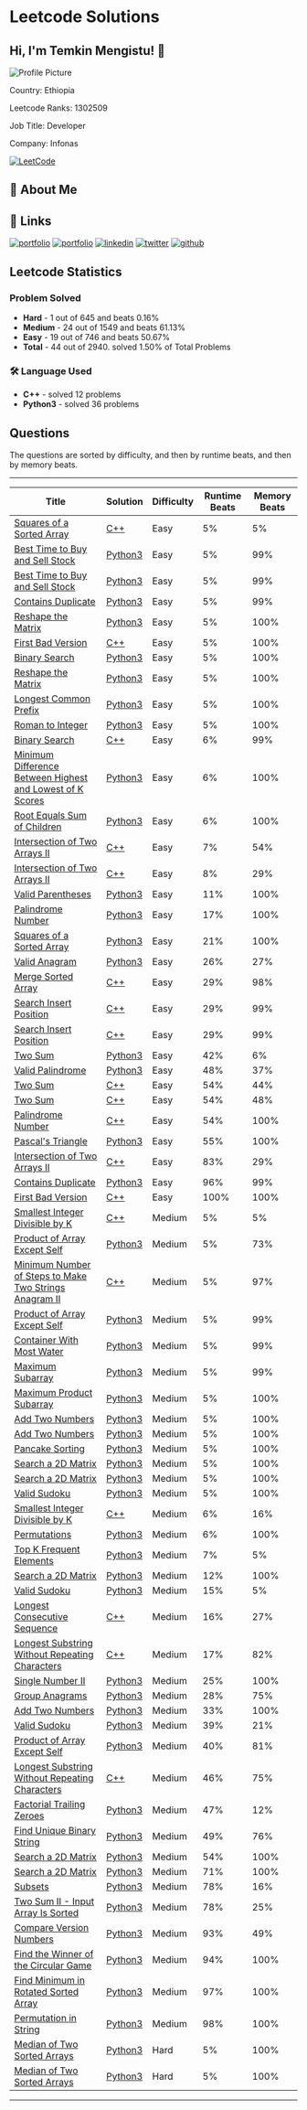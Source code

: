 
# Leetcode Solutions



## Hi, I'm Temkin Mengistu! 👋

![Profile Picture](https://assets.leetcode.com/users/avatars/avatar_1658997184.png)

Country: Ethiopia

Leetcode Ranks: 1302509

Job Title: Developer

Company: Infonas

[![LeetCode](https://img.shields.io/badge/LeetCode-000000?style=for-the-badge&logo=LeetCode&logoColor=#d16c06)](https://Leetcode.com/chapi)

## 🚀 About Me



## 🔗 Links
[![portfolio](https://img.shields.io/badge/my_portfolio-000?style=for-the-badge&logo=ko-fi&logoColor=white)](https://chapimenge.com)
[![portfolio](https://img.shields.io/badge/my_portfolio-000?style=for-the-badge&logo=ko-fi&logoColor=white)](https://blog.chapimenge.com)
[![linkedin](https://img.shields.io/badge/linkedin-0A66C2?style=for-the-badge&logo=linkedin&logoColor=white)](https://linkedin.com/in/chapimenge)
[![twitter](https://img.shields.io/badge/twitter-1DA1F2?style=for-the-badge&logo=twitter&logoColor=white)](https://twitter.com/chapimenge3)
[![github](https://img.shields.io/badge/github-000?style=for-the-badge&logo=github&logoColor=white)](https://github.com/chapimenge3)


## Leetcode Statistics

### Problem Solved

- **Hard** - 1 out of  645 and beats 0.16%
- **Medium** - 24 out of 1549 and beats 61.13%
- **Easy** - 19 out of 746 and beats 50.67%
- **Total** - 44 out of 2940. solved 1.50% of Total  Problems

###  🛠 Language Used

- **C++** - solved 12 problems
- **Python3** - solved 36 problems

## Questions

The questions are sorted by difficulty, and then by runtime beats, and then by memory beats.

____
| Title | Solution | Difficulty | Runtime Beats | Memory Beats| 
| --- | --- | ---| --- | --- |
| [Squares of a Sorted Array](https://leetcode.com/problems/squares-of-a-sorted-array) | [C++](./solutions/squares-of-a-sorted-array/README.md) | Easy | 5% | 5% |
| [Best Time to Buy and Sell Stock](https://leetcode.com/problems/best-time-to-buy-and-sell-stock) | [Python3](./solutions/best-time-to-buy-and-sell-stock/README.md) | Easy | 5% | 99% |
| [Best Time to Buy and Sell Stock](https://leetcode.com/problems/best-time-to-buy-and-sell-stock) | [Python3](./solutions/best-time-to-buy-and-sell-stock/README.md) | Easy | 5% | 99% |
| [Contains Duplicate](https://leetcode.com/problems/contains-duplicate) | [Python3](./solutions/contains-duplicate/README.md) | Easy | 5% | 99% |
| [Reshape the Matrix](https://leetcode.com/problems/reshape-the-matrix) | [Python3](./solutions/reshape-the-matrix/README.md) | Easy | 5% | 100% |
| [First Bad Version](https://leetcode.com/problems/first-bad-version) | [C++](./solutions/first-bad-version/README.md) | Easy | 5% | 100% |
| [Binary Search](https://leetcode.com/problems/binary-search) | [Python3](./solutions/binary-search/README.md) | Easy | 5% | 100% |
| [Reshape the Matrix](https://leetcode.com/problems/reshape-the-matrix) | [Python3](./solutions/reshape-the-matrix/README.md) | Easy | 5% | 100% |
| [Longest Common Prefix](https://leetcode.com/problems/longest-common-prefix) | [Python3](./solutions/longest-common-prefix/README.md) | Easy | 5% | 100% |
| [Roman to Integer](https://leetcode.com/problems/roman-to-integer) | [Python3](./solutions/roman-to-integer/README.md) | Easy | 5% | 100% |
| [Binary Search](https://leetcode.com/problems/binary-search) | [C++](./solutions/binary-search/README.md) | Easy | 6% | 99% |
| [Minimum Difference Between Highest and Lowest of K Scores](https://leetcode.com/problems/minimum-difference-between-highest-and-lowest-of-k-scores) | [Python3](./solutions/minimum-difference-between-highest-and-lowest-of-k-scores/README.md) | Easy | 6% | 100% |
| [Root Equals Sum of Children](https://leetcode.com/problems/root-equals-sum-of-children) | [Python3](./solutions/root-equals-sum-of-children/README.md) | Easy | 6% | 100% |
| [Intersection of Two Arrays II](https://leetcode.com/problems/intersection-of-two-arrays-ii) | [C++](./solutions/intersection-of-two-arrays-ii/README.md) | Easy | 7% | 54% |
| [Intersection of Two Arrays II](https://leetcode.com/problems/intersection-of-two-arrays-ii) | [C++](./solutions/intersection-of-two-arrays-ii/README.md) | Easy | 8% | 29% |
| [Valid Parentheses](https://leetcode.com/problems/valid-parentheses) | [Python3](./solutions/valid-parentheses/README.md) | Easy | 11% | 100% |
| [Palindrome Number](https://leetcode.com/problems/palindrome-number) | [Python3](./solutions/palindrome-number/README.md) | Easy | 17% | 100% |
| [Squares of a Sorted Array](https://leetcode.com/problems/squares-of-a-sorted-array) | [Python3](./solutions/squares-of-a-sorted-array/README.md) | Easy | 21% | 100% |
| [Valid Anagram](https://leetcode.com/problems/valid-anagram) | [Python3](./solutions/valid-anagram/README.md) | Easy | 26% | 27% |
| [Merge Sorted Array](https://leetcode.com/problems/merge-sorted-array) | [C++](./solutions/merge-sorted-array/README.md) | Easy | 29% | 98% |
| [Search Insert Position](https://leetcode.com/problems/search-insert-position) | [C++](./solutions/search-insert-position/README.md) | Easy | 29% | 99% |
| [Search Insert Position](https://leetcode.com/problems/search-insert-position) | [C++](./solutions/search-insert-position/README.md) | Easy | 29% | 99% |
| [Two Sum](https://leetcode.com/problems/two-sum) | [Python3](./solutions/two-sum/README.md) | Easy | 42% | 6% |
| [Valid Palindrome](https://leetcode.com/problems/valid-palindrome) | [Python3](./solutions/valid-palindrome/README.md) | Easy | 48% | 37% |
| [Two Sum](https://leetcode.com/problems/two-sum) | [C++](./solutions/two-sum/README.md) | Easy | 54% | 44% |
| [Two Sum](https://leetcode.com/problems/two-sum) | [C++](./solutions/two-sum/README.md) | Easy | 54% | 48% |
| [Palindrome Number](https://leetcode.com/problems/palindrome-number) | [C++](./solutions/palindrome-number/README.md) | Easy | 54% | 100% |
| [Pascal's Triangle](https://leetcode.com/problems/pascals-triangle) | [Python3](./solutions/pascals-triangle/README.md) | Easy | 55% | 100% |
| [Intersection of Two Arrays II](https://leetcode.com/problems/intersection-of-two-arrays-ii) | [C++](./solutions/intersection-of-two-arrays-ii/README.md) | Easy | 83% | 29% |
| [Contains Duplicate](https://leetcode.com/problems/contains-duplicate) | [Python3](./solutions/contains-duplicate/README.md) | Easy | 96% | 99% |
| [First Bad Version](https://leetcode.com/problems/first-bad-version) | [C++](./solutions/first-bad-version/README.md) | Easy | 100% | 100% |
| [Smallest Integer Divisible by K](https://leetcode.com/problems/smallest-integer-divisible-by-k) | [C++](./solutions/smallest-integer-divisible-by-k/README.md) | Medium | 5% | 5% |
| [Product of Array Except Self](https://leetcode.com/problems/product-of-array-except-self) | [Python3](./solutions/product-of-array-except-self/README.md) | Medium | 5% | 73% |
| [Minimum Number of Steps to Make Two Strings Anagram II](https://leetcode.com/problems/minimum-number-of-steps-to-make-two-strings-anagram-ii) | [C++](./solutions/minimum-number-of-steps-to-make-two-strings-anagram-ii/README.md) | Medium | 5% | 97% |
| [Product of Array Except Self](https://leetcode.com/problems/product-of-array-except-self) | [Python3](./solutions/product-of-array-except-self/README.md) | Medium | 5% | 99% |
| [Container With Most Water](https://leetcode.com/problems/container-with-most-water) | [Python3](./solutions/container-with-most-water/README.md) | Medium | 5% | 99% |
| [Maximum Subarray](https://leetcode.com/problems/maximum-subarray) | [Python3](./solutions/maximum-subarray/README.md) | Medium | 5% | 99% |
| [Maximum Product Subarray](https://leetcode.com/problems/maximum-product-subarray) | [Python3](./solutions/maximum-product-subarray/README.md) | Medium | 5% | 100% |
| [Add Two Numbers](https://leetcode.com/problems/add-two-numbers) | [Python3](./solutions/add-two-numbers/README.md) | Medium | 5% | 100% |
| [Add Two Numbers](https://leetcode.com/problems/add-two-numbers) | [Python3](./solutions/add-two-numbers/README.md) | Medium | 5% | 100% |
| [Pancake Sorting](https://leetcode.com/problems/pancake-sorting) | [Python3](./solutions/pancake-sorting/README.md) | Medium | 5% | 100% |
| [Search a 2D Matrix](https://leetcode.com/problems/search-a-2d-matrix) | [Python3](./solutions/search-a-2d-matrix/README.md) | Medium | 5% | 100% |
| [Search a 2D Matrix](https://leetcode.com/problems/search-a-2d-matrix) | [Python3](./solutions/search-a-2d-matrix/README.md) | Medium | 5% | 100% |
| [Valid Sudoku](https://leetcode.com/problems/valid-sudoku) | [Python3](./solutions/valid-sudoku/README.md) | Medium | 5% | 100% |
| [Smallest Integer Divisible by K](https://leetcode.com/problems/smallest-integer-divisible-by-k) | [C++](./solutions/smallest-integer-divisible-by-k/README.md) | Medium | 6% | 16% |
| [Permutations](https://leetcode.com/problems/permutations) | [Python3](./solutions/permutations/README.md) | Medium | 6% | 100% |
| [Top K Frequent Elements](https://leetcode.com/problems/top-k-frequent-elements) | [Python3](./solutions/top-k-frequent-elements/README.md) | Medium | 7% | 5% |
| [Search a 2D Matrix](https://leetcode.com/problems/search-a-2d-matrix) | [Python3](./solutions/search-a-2d-matrix/README.md) | Medium | 12% | 100% |
| [Valid Sudoku](https://leetcode.com/problems/valid-sudoku) | [Python3](./solutions/valid-sudoku/README.md) | Medium | 15% | 5% |
| [Longest Consecutive Sequence](https://leetcode.com/problems/longest-consecutive-sequence) | [C++](./solutions/longest-consecutive-sequence/README.md) | Medium | 16% | 27% |
| [Longest Substring Without Repeating Characters](https://leetcode.com/problems/longest-substring-without-repeating-characters) | [C++](./solutions/longest-substring-without-repeating-characters/README.md) | Medium | 17% | 82% |
| [Single Number II](https://leetcode.com/problems/single-number-ii) | [Python3](./solutions/single-number-ii/README.md) | Medium | 25% | 100% |
| [Group Anagrams](https://leetcode.com/problems/group-anagrams) | [Python3](./solutions/group-anagrams/README.md) | Medium | 28% | 75% |
| [Add Two Numbers](https://leetcode.com/problems/add-two-numbers) | [Python3](./solutions/add-two-numbers/README.md) | Medium | 33% | 100% |
| [Valid Sudoku](https://leetcode.com/problems/valid-sudoku) | [Python3](./solutions/valid-sudoku/README.md) | Medium | 39% | 21% |
| [Product of Array Except Self](https://leetcode.com/problems/product-of-array-except-self) | [Python3](./solutions/product-of-array-except-self/README.md) | Medium | 40% | 81% |
| [Longest Substring Without Repeating Characters](https://leetcode.com/problems/longest-substring-without-repeating-characters) | [C++](./solutions/longest-substring-without-repeating-characters/README.md) | Medium | 46% | 75% |
| [Factorial Trailing Zeroes](https://leetcode.com/problems/factorial-trailing-zeroes) | [Python3](./solutions/factorial-trailing-zeroes/README.md) | Medium | 47% | 12% |
| [Find Unique Binary String](https://leetcode.com/problems/find-unique-binary-string) | [Python3](./solutions/find-unique-binary-string/README.md) | Medium | 49% | 76% |
| [Search a 2D Matrix](https://leetcode.com/problems/search-a-2d-matrix) | [Python3](./solutions/search-a-2d-matrix/README.md) | Medium | 54% | 100% |
| [Search a 2D Matrix](https://leetcode.com/problems/search-a-2d-matrix) | [Python3](./solutions/search-a-2d-matrix/README.md) | Medium | 71% | 100% |
| [Subsets](https://leetcode.com/problems/subsets) | [Python3](./solutions/subsets/README.md) | Medium | 78% | 16% |
| [Two Sum II - Input Array Is Sorted](https://leetcode.com/problems/two-sum-ii-input-array-is-sorted) | [Python3](./solutions/two-sum-ii-input-array-is-sorted/README.md) | Medium | 78% | 25% |
| [Compare Version Numbers](https://leetcode.com/problems/compare-version-numbers) | [Python3](./solutions/compare-version-numbers/README.md) | Medium | 93% | 49% |
| [Find the Winner of the Circular Game](https://leetcode.com/problems/find-the-winner-of-the-circular-game) | [Python3](./solutions/find-the-winner-of-the-circular-game/README.md) | Medium | 94% | 100% |
| [Find Minimum in Rotated Sorted Array](https://leetcode.com/problems/find-minimum-in-rotated-sorted-array) | [Python3](./solutions/find-minimum-in-rotated-sorted-array/README.md) | Medium | 97% | 100% |
| [Permutation in String](https://leetcode.com/problems/permutation-in-string) | [Python3](./solutions/permutation-in-string/README.md) | Medium | 98% | 100% |
| [Median of Two Sorted Arrays](https://leetcode.com/problems/median-of-two-sorted-arrays) | [Python3](./solutions/median-of-two-sorted-arrays/README.md) | Hard | 5% | 100% |
| [Median of Two Sorted Arrays](https://leetcode.com/problems/median-of-two-sorted-arrays) | [Python3](./solutions/median-of-two-sorted-arrays/README.md) | Hard | 5% | 100% |
____